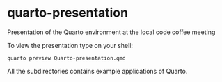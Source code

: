 # quarto-presentation
Presentation of the Quarto environment at the local code coffee meeting

To view the presentation type on your shell:
```console
quarto preview Quarto-presentation.qmd
```

All the subdirectories contains example applications of Quarto.
